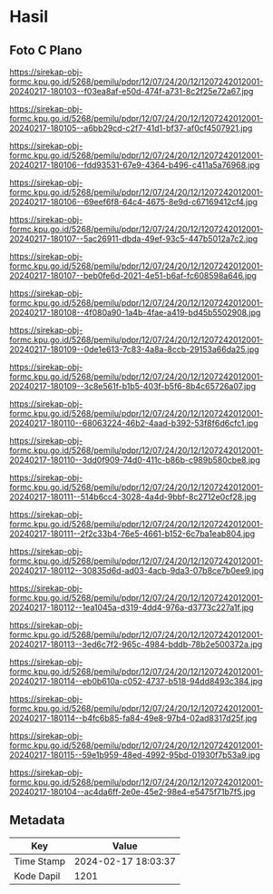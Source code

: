 # Hasil

## Foto C Plano

https://sirekap-obj-formc.kpu.go.id/5268/pemilu/pdpr/12/07/24/20/12/1207242012001-20240217-180103--f03ea8af-e50d-474f-a731-8c2f25e72a67.jpg

https://sirekap-obj-formc.kpu.go.id/5268/pemilu/pdpr/12/07/24/20/12/1207242012001-20240217-180105--a6bb29cd-c2f7-41d1-bf37-af0cf4507921.jpg

https://sirekap-obj-formc.kpu.go.id/5268/pemilu/pdpr/12/07/24/20/12/1207242012001-20240217-180106--fdd93531-67e9-4364-b496-c411a5a76968.jpg

https://sirekap-obj-formc.kpu.go.id/5268/pemilu/pdpr/12/07/24/20/12/1207242012001-20240217-180106--69eef6f8-64c4-4675-8e9d-c67169412cf4.jpg

https://sirekap-obj-formc.kpu.go.id/5268/pemilu/pdpr/12/07/24/20/12/1207242012001-20240217-180107--5ac26911-dbda-49ef-93c5-447b5012a7c2.jpg

https://sirekap-obj-formc.kpu.go.id/5268/pemilu/pdpr/12/07/24/20/12/1207242012001-20240217-180107--beb0fe6d-2021-4e51-b6af-fc608598a646.jpg

https://sirekap-obj-formc.kpu.go.id/5268/pemilu/pdpr/12/07/24/20/12/1207242012001-20240217-180108--4f080a90-1a4b-4fae-a419-bd45b5502908.jpg

https://sirekap-obj-formc.kpu.go.id/5268/pemilu/pdpr/12/07/24/20/12/1207242012001-20240217-180109--0de1e613-7c83-4a8a-8ccb-29153a66da25.jpg

https://sirekap-obj-formc.kpu.go.id/5268/pemilu/pdpr/12/07/24/20/12/1207242012001-20240217-180109--3c8e561f-b1b5-403f-b5f6-8b4c65726a07.jpg

https://sirekap-obj-formc.kpu.go.id/5268/pemilu/pdpr/12/07/24/20/12/1207242012001-20240217-180110--68063224-46b2-4aad-b392-53f8f6d6cfc1.jpg

https://sirekap-obj-formc.kpu.go.id/5268/pemilu/pdpr/12/07/24/20/12/1207242012001-20240217-180110--3dd0f909-74d0-411c-b86b-c989b580cbe8.jpg

https://sirekap-obj-formc.kpu.go.id/5268/pemilu/pdpr/12/07/24/20/12/1207242012001-20240217-180111--514b6cc4-3028-4a4d-9bbf-8c2712e0cf28.jpg

https://sirekap-obj-formc.kpu.go.id/5268/pemilu/pdpr/12/07/24/20/12/1207242012001-20240217-180111--2f2c33b4-76e5-4661-b152-6c7ba1eab804.jpg

https://sirekap-obj-formc.kpu.go.id/5268/pemilu/pdpr/12/07/24/20/12/1207242012001-20240217-180112--30835d6d-ad03-4acb-9da3-07b8ce7b0ee9.jpg

https://sirekap-obj-formc.kpu.go.id/5268/pemilu/pdpr/12/07/24/20/12/1207242012001-20240217-180112--1ea1045a-d319-4dd4-976a-d3773c227a1f.jpg

https://sirekap-obj-formc.kpu.go.id/5268/pemilu/pdpr/12/07/24/20/12/1207242012001-20240217-180113--3ed6c7f2-965c-4984-bddb-78b2e500372a.jpg

https://sirekap-obj-formc.kpu.go.id/5268/pemilu/pdpr/12/07/24/20/12/1207242012001-20240217-180114--eb0b610a-c052-4737-b518-94dd8493c384.jpg

https://sirekap-obj-formc.kpu.go.id/5268/pemilu/pdpr/12/07/24/20/12/1207242012001-20240217-180114--b4fc6b85-fa84-49e8-97b4-02ad8317d25f.jpg

https://sirekap-obj-formc.kpu.go.id/5268/pemilu/pdpr/12/07/24/20/12/1207242012001-20240217-180115--59e1b959-48ed-4992-95bd-01930f7b53a9.jpg

https://sirekap-obj-formc.kpu.go.id/5268/pemilu/pdpr/12/07/24/20/12/1207242012001-20240217-180104--ac4da6ff-2e0e-45e2-98e4-e5475f71b7f5.jpg


## Metadata

| Key        | Value               |
| ---------- | ------------------- |
| Time Stamp | 2024-02-17 18:03:37 |
| Kode Dapil | 1201                |



